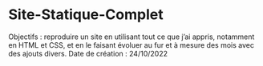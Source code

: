 # Site-Statique-Complet
Objectifs : reproduire un site en utilisant tout ce que j’ai appris, notamment en HTML et CSS, et en le faisant évoluer au fur et à mesure des mois avec des ajouts divers.
Date de création : 24/10/2022
